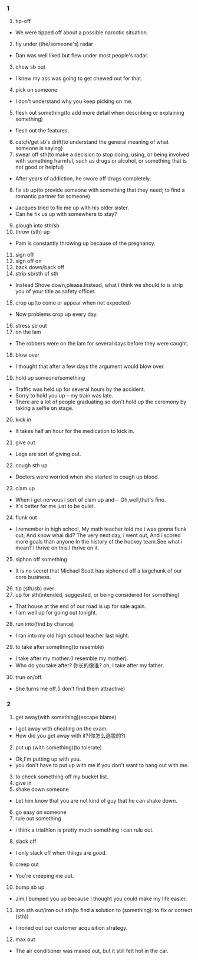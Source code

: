 ### 1
1. tip-off
- We were tipped off about a possible narcotic situation.
2. fly under (the/someone's) radar
- Dan was well liked but flew under most people's radar.
3. chew sb out
- I knew my ass was going to get chewed out for that.
4. pick on someone
- I don't understand why you keep picking on me.
5. flesh out something(to add more detail when describing or explaining something)
- flesh out the features.
6. catch/get sb's drift(to understand the general meaning of what someone is saying)
7. swear off sth(to make a decision to stop doing, using, or being involved with something harmful, such as drugs or alcohol, or something that is not good or helpful)
- After years of addiction, he swore off drugs completely.
8. fix sb up(to provide someone with something that they need;  to find a romantic partner for someone)
- Jacques tried to fix me up with his older sister.
- Can he fix us up with somewhere to stay?
9. plough into sth/sb
10. throw (sth) up
- Pam is constantly throwing up because of the pregnancy.
11. sign off
12. sign off on
13. back down/back off
14. strip sb/sth of sth
- Instead Shove down,please.Instead, what I think we should to is strip you of your title as safety officer.
15. crop up(to come or appear when not expected)
- Now problems crop up every day.
16. stress sb out
17. on the lam
- The robbers were on the lam for several days before they were caught.
18. blow over
- I thought that after a few days the argument would blow over.
19. hold up someone/something
- Traffic was held up for several hours by the accident.
- Sorry to hold you up – my train was late.
- There are a lot of people graduating so don't hold up the ceremony by taking a selfie on stage.
20. kick in
- It takes half an hour for the medication to kick in.
21. give out
- Legs are sort of giving out.
22. cough sth up
- Doctors were worried when she started to cough up blood.
23. clam up
- When i get nervous i sort of clam up and-- Oh,well,that's fine.
- It's better for me just to be quiet.
24. flunk out
- I remember in high school, My math teacher told me i was gonna flunk out, And know whai did? The very next day, i went out, And i scored more goals than anyone In the history of the hockey team.See what i mean? I thrive on this.I thrive on it.
25. siphon off something
- It is no secret that Michael Scott has siphoned off a largchunk of our core business.
26. tip (sth/sb) over
27. up for sth(intended, suggested, or being considered for something)
- That house at the end of our road is up for sale again.
- I am well up for going out tonight.
28. run into(find by chance)
- I ran into my old high school teacher last night.
29. to take after something(to resemble)
- I take after my mother.(I resemble my mother).
- Who do you take after? 你长的像谁? oh, I take after my father.
30. trun on/off.
- She turns me off.(I don't find them attractive)

### 2
1. get away(with something)(escape blame)
- I got away with cheating on the exam.
- How did you get away with it?(你怎么逃脱的?)
2. put up (with something)(to tolerate)
- Ok,I'm putting up with you.
- you don't have to put up with me if you don't want to hang out with me.
3. to check something off my bucket list.
4. give in
5. shake down someone
- Let him know that you are not kind of guy that he can shake down.
6. go easy on someone
7. rule out something
- i think a triathlon is pretty much something i can rule out.
8. slack off
- I only slack off when things are good.
9. creep out
- You're creeping me out.
10. bump sb up
- Jim,I bumped you up because I thought you could make my life easier.
11. iron sth out/iron out sth(to find a solution to (something): to fix or correct (sth))
- I ironed out our customer acquisition strategy.
12. max out
- The air conditioner was maxed out, but it still felt hot in the car.